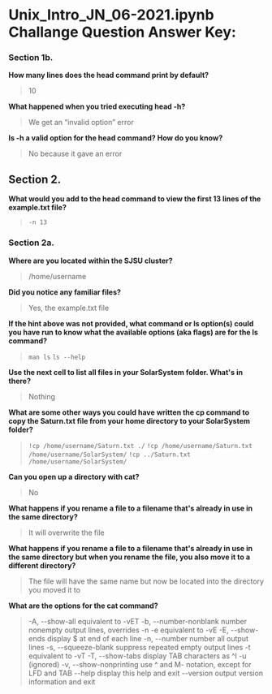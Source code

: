 # Unix_Intro_JN_06-2021.ipynb Challange Question Answer Key:

### Section 1b.

**How many lines does the head command print by default?**
> 10

**What happened when you tried executing head -h?**
> We get an “invalid option” error

**Is -h a valid option for the head command? How do you know?** 
> No because it gave an error

## Section 2.

**What would you add to the head command to view the first 13 lines of the example.txt file?** 
> `-n 13`

### Section 2a.

**Where are you located within the SJSU cluster?** 
> /home/username

**Did you notice any familiar files?** 
> Yes, the example.txt file

**If the hint above was not provided, what command or ls option(s) could you have run to know what the available options (aka flags) are for the ls command?** 
> `man ls`
> `ls --help`

**Use the next cell to list all files in your SolarSystem folder. What's in there?** 
> Nothing

**What are some other ways you could have written the cp command to copy the Saturn.txt file from your home directory to your SolarSystem folder?**
> `!cp /home/username/Saturn.txt ./`
> `!cp /home/username/Saturn.txt /home/username/SolarSystem/`
> `!cp ../Saturn.txt /home/username/SolarSystem/`

**Can you open up a directory with cat?**
> No

**What happens if you rename a file to a filename that's already in use in the same directory?**
> It will overwrite the file

**What happens if you rename a file to a filename that's already in use in the same directory but when you rename the file, you also move it to a different directory?**
> The file will have the same name but now be located into the directory you moved it to

**What are the options for the cat command?**
>  -A, --show-all           equivalent to -vET
>  -b, --number-nonblank    number nonempty output lines, overrides -n
>  -e                       equivalent to -vE
>  -E, --show-ends          display $ at end of each line
>  -n, --number             number all output lines
>  -s, --squeeze-blank      suppress repeated empty output lines
>  -t                       equivalent to -vT
>  -T, --show-tabs          display TAB characters as ^I
>  -u                       (ignored)
>  -v, --show-nonprinting   use ^ and M- notation, except for LFD and TAB
>      --help     display this help and exit
>      --version  output version information and exit

